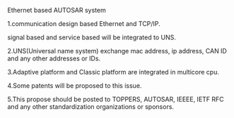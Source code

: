 Ethernet based AUTOSAR system

1.communication design based Ethernet and TCP/IP.

 signal based and service based will be integrated to UNS.
 
2.UNS(Universal name system) exchange mac address, ip address, CAN ID and any other addresses or IDs.

3.Adaptive platform and Classic platform are integrated in multicore cpu.

4.Some patents will be proposed to this issue.

5.This propose should be posted to TOPPERS, AUTOSAR, IEEEE, IETF RFC and any other standardization organizations or sponsors.
